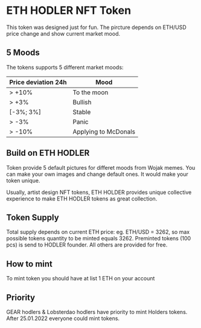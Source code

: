 # ETH HODLER NFT Token

This token was designed just for fun. The pircture depends on ETH/USD price change and show current market mood.

## 5 Moods
The tokens supports 5 different market moods:

| Price deviation 24h | Mood                 |
|---------------------|----------------------|
| > +10%              | To the moon          |
| > +3%               | Bullish              |
| [-3%; 3%]           | Stable               |
| > -3%               | Panic                |
| > -10%              | Applying to McDonals |

## Build on ETH HODLER
Token provide 5 default pictures for differet moods from Wojak memes. You can make your own images and change default ones. It would make your token unique.

Usually, artist design NFT tokens, ETH HOLDER provides unique collective experience to make ETH HODLER tokens as great collection. 

## Token Supply
Total supply depends on current ETH price: eg. ETH/USD = 3262, so max possible tokens quantity to be minted equals 3262. 
Preminted tokens (100 pcs) is send to HODLER founder. All others are provided for free.

## How to mint
To mint token you should have at list 1 ETH on your account

## Priority
GEAR hodlers & Lobsterdao hodlers have priority to mint Holders tokens. After 25.01.2022 everyone could mint tokens. 